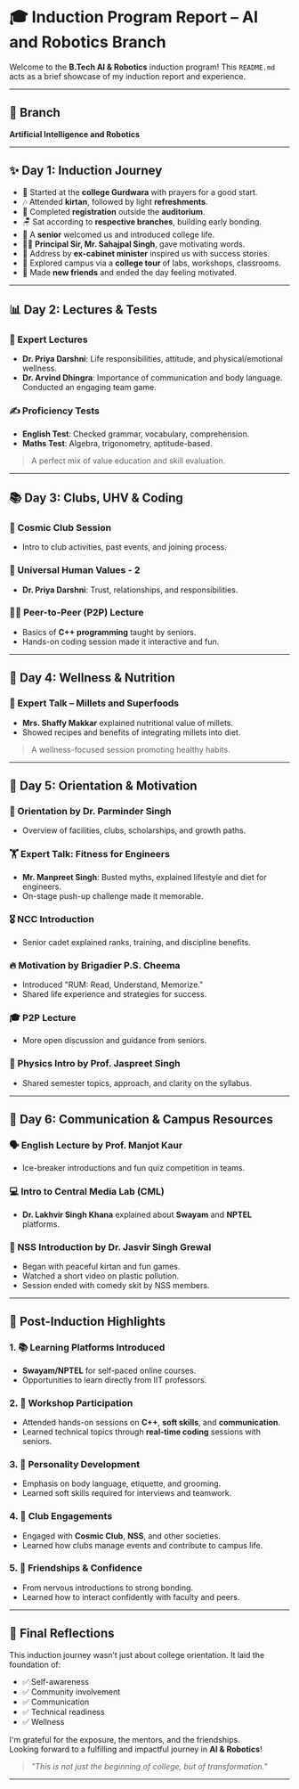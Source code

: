 # 🎓 Induction Program Report – AI and Robotics Branch

Welcome to the **B.Tech AI & Robotics** induction program! This `README.md` acts as a brief showcase of my induction report and experience.

---

## 📌 Branch

**Artificial Intelligence and Robotics**

---

## ✨ Day 1: Induction Journey

- 📍 Started at the **college Gurdwara** with prayers for a good start.
- 🎶 Attended **kirtan**, followed by light **refreshments**.
- 📍 Completed **registration** outside the **auditorium**.
- 🪑 Sat according to **respective branches**, building early bonding.
- 🎤 A **senior** welcomed us and introduced college life.
- 👨‍🏫 **Principal Sir, Mr. Sahajpal Singh**, gave motivating words.
- 💼 Address by **ex-cabinet minister** inspired us with success stories.
- 🏢 Explored campus via a **college tour** of labs, workshops, classrooms.
- 🤝 Made **new friends** and ended the day feeling motivated.

---

## 📊 Day 2: Lectures & Tests

### 🧠 Expert Lectures

- **Dr. Priya Darshni**: Life responsibilities, attitude, and physical/emotional wellness.
- **Dr. Arvind Dhingra**: Importance of communication and body language. Conducted an engaging team game.

### ✍️ Proficiency Tests

- **English Test**: Checked grammar, vocabulary, comprehension.
- **Maths Test**: Algebra, trigonometry, aptitude-based.

> A perfect mix of value education and skill evaluation.

---

## 📚 Day 3: Clubs, UHV & Coding

### 🚀 Cosmic Club Session

- Intro to club activities, past events, and joining process.

### 🌱 Universal Human Values - 2

- **Dr. Priya Darshni**: Trust, relationships, and responsibilities.

### 👨‍💻 Peer-to-Peer (P2P) Lecture

- Basics of **C++ programming** taught by seniors.
- Hands-on coding session made it interactive and fun.

---

## 🌾 Day 4: Wellness & Nutrition

### 🥗 Expert Talk – Millets and Superfoods

- **Mrs. Shaffy Makkar** explained nutritional value of millets.
- Showed recipes and benefits of integrating millets into diet.

> A wellness-focused session promoting healthy habits.

---

## 💼 Day 5: Orientation & Motivation

### 🧭 Orientation by Dr. Parminder Singh

- Overview of facilities, clubs, scholarships, and growth paths.

### 🏋️ Expert Talk: Fitness for Engineers

- **Mr. Manpreet Singh**: Busted myths, explained lifestyle and diet for engineers.
- On-stage push-up challenge made it memorable.

### 🎖️ NCC Introduction

- Senior cadet explained ranks, training, and discipline benefits.

### 🔥 Motivation by Brigadier P.S. Cheema

- Introduced "RUM: Read, Understand, Memorize."
- Shared life experience and strategies for success.

### 🎓 P2P Lecture

- More open discussion and guidance from seniors.

### 🧪 Physics Intro by Prof. Jaspreet Singh

- Shared semester topics, approach, and clarity on the syllabus.

---

## 📝 Day 6: Communication & Campus Resources

### 🗣️ English Lecture by Prof. Manjot Kaur

- Ice-breaker introductions and fun quiz competition in teams.

### 💻 Intro to Central Media Lab (CML)

- **Dr. Lakhvir Singh Khana** explained about **Swayam** and **NPTEL** platforms.

### 🧹 NSS Introduction by Dr. Jasvir Singh Grewal

- Began with peaceful kirtan and fun games.
- Watched a short video on plastic pollution.
- Session ended with comedy skit by NSS members.

---

## 🎉 Post-Induction Highlights

### 1. 📚 Learning Platforms Introduced

- **Swayam/NPTEL** for self-paced online courses.
- Opportunities to learn directly from IIT professors.

### 2. 🔧 Workshop Participation

- Attended hands-on sessions on **C++**, **soft skills**, and **communication**.
- Learned technical topics through **real-time coding** sessions with seniors.

### 3. 💼 Personality Development

- Emphasis on body language, etiquette, and grooming.
- Learned soft skills required for interviews and teamwork.

### 4. 🤝 Club Engagements

- Engaged with **Cosmic Club**, **NSS**, and other societies.
- Learned how clubs manage events and contribute to campus life.

### 5. 🌟 Friendships & Confidence

- From nervous introductions to strong bonding.
- Learned how to interact confidently with faculty and peers.

---

## 📖 Final Reflections

This induction journey wasn’t just about college orientation. It laid the foundation of:

- ✅ Self-awareness  
- ✅ Community involvement  
- ✅ Communication  
- ✅ Technical readiness  
- ✅ Wellness  

I'm grateful for the exposure, the mentors, and the friendships.  
Looking forward to a fulfilling and impactful journey in **AI & Robotics**!

> _"This is not just the beginning of college, but of transformation."_

---
